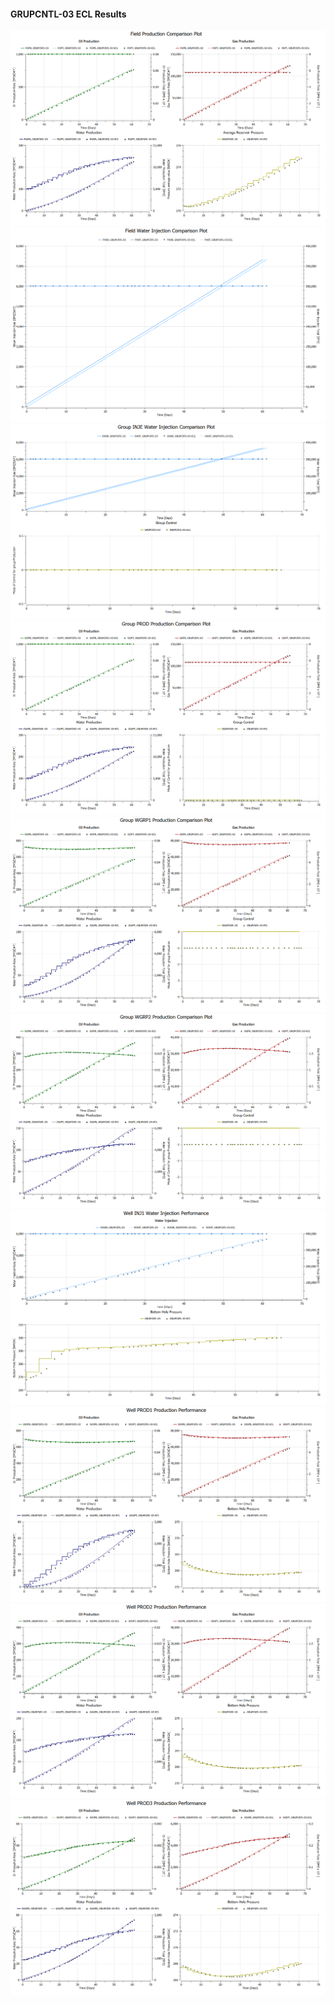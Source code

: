 #### GRUPCNTL-03 ECL Results

![](ECL/GRUPCNTL-03-Field_Production_Comparison_Plot.png)
![](ECL/GRUPCNTL-03-Field_Water_Injection_Comparison_Plot.png)
![](ECL/GRUPCNTL-03-Group_INJE_Water_Injection_Comparison_Plot.png)
![](ECL/GRUPCNTL-03-Group_PROD_Production_Comparison_Plot.png)
![](ECL/GRUPCNTL-03-Group_WGRP1_Production_Comparison_Plot.png)
![](ECL/GRUPCNTL-03-Group_WGRP2_Production_Comparison_Plot.png)
![](ECL/GRUPCNTL-03-Well_INJ1_Water_Injection_Performance.png)
![](ECL/GRUPCNTL-03-Well_PROD1_Production_Performance.png)
![](ECL/GRUPCNTL-03-Well_PROD2_Production_Performance.png)
![](ECL/GRUPCNTL-03-Well_PROD3_Production_Performance.png)
